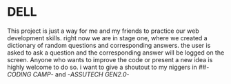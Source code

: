 # DELL
This project is just a way for me and my friends to practice our web development skills.
right now we are in stage one, where we created a dictionary of random questions and corresponding answers. 
the user is asked to ask a question and the corresponding answer will be logged on the screen.
Anyone who wants to improve the code or present a new idea is highly welcome to do so.
i want to give a shoutout to my niggers in ##-_CODING CAMP_- and -_ASSUTECH GEN2.0_-
